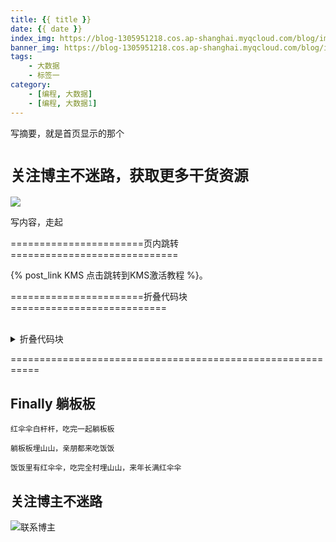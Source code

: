 ```yaml
---
title: {{ title }}
date: {{ date }}
index_img: https://blog-1305951218.cos.ap-shanghai.myqcloud.com/blog/image/articleBg/1(1).jpg
banner_img: https://blog-1305951218.cos.ap-shanghai.myqcloud.com/blog/image/articleBg/1(1).jpg
tags:
    - 大数据
    - 标签一
category:
    - [编程, 大数据]
    - [编程, 大数据1]
---
```


写摘要，就是首页显示的那个

<!-- more -->


# `关注博主不迷路，获取更多干货资源`

![](https://github-edu-student-id-card-basic-1305951218.cos.ap-shanghai.myqcloud.com/shouhou.jpg)

写内容，走起


=======================页内跳转=============================

{% post_link KMS 点击跳转到KMS激活教程 %}。

=======================折叠代码块===========================

<br/>
<details>
<summary>折叠代码块</summary>

```
```

</details>

===========================================================

## Finally 躺板板

`红伞伞白杆杆，吃完一起躺板板`

`躺板板埋山山，亲朋都来吃饭饭`

`饭饭里有红伞伞，吃完全村埋山山，来年长满红伞伞`

## 关注博主不迷路

![联系博主](https://github-edu-student-id-card-basic-1305951218.cos.ap-shanghai.myqcloud.com/shouhou.jpg)